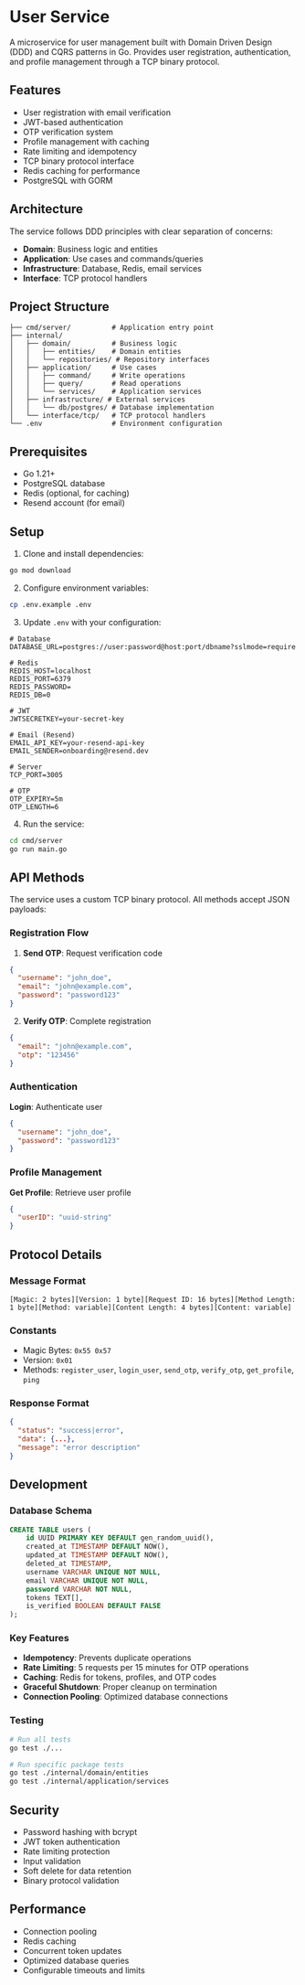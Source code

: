 # User Service

A microservice for user management built with Domain Driven Design (DDD) and CQRS patterns in Go. Provides user registration, authentication, and profile management through a TCP binary protocol.

## Features

- User registration with email verification
- JWT-based authentication
- OTP verification system
- Profile management with caching
- Rate limiting and idempotency
- TCP binary protocol interface
- Redis caching for performance
- PostgreSQL with GORM

## Architecture

The service follows DDD principles with clear separation of concerns:

- **Domain**: Business logic and entities
- **Application**: Use cases and commands/queries  
- **Infrastructure**: Database, Redis, email services
- **Interface**: TCP protocol handlers

## Project Structure

```
├── cmd/server/          # Application entry point
├── internal/
│   ├── domain/          # Business logic
│   │   ├── entities/    # Domain entities
│   │   └── repositories/ # Repository interfaces
│   ├── application/     # Use cases
│   │   ├── command/     # Write operations
│   │   ├── query/       # Read operations
│   │   └── services/    # Application services
│   ├── infrastructure/ # External services
│   │   └── db/postgres/ # Database implementation
│   └── interface/tcp/   # TCP protocol handlers
└── .env                 # Environment configuration
```

## Prerequisites

- Go 1.21+
- PostgreSQL database
- Redis (optional, for caching)
- Resend account (for email)

## Setup

1. Clone and install dependencies:
```bash
go mod download
```

2. Configure environment variables:
```bash
cp .env.example .env
```

3. Update `.env` with your configuration:
```env
# Database
DATABASE_URL=postgres://user:password@host:port/dbname?sslmode=require

# Redis
REDIS_HOST=localhost
REDIS_PORT=6379
REDIS_PASSWORD=
REDIS_DB=0

# JWT
JWTSECRETKEY=your-secret-key

# Email (Resend)
EMAIL_API_KEY=your-resend-api-key
EMAIL_SENDER=onboarding@resend.dev

# Server
TCP_PORT=3005

# OTP
OTP_EXPIRY=5m
OTP_LENGTH=6
```

4. Run the service:
```bash
cd cmd/server
go run main.go
```

## API Methods

The service uses a custom TCP binary protocol. All methods accept JSON payloads:

### Registration Flow
1. **Send OTP**: Request verification code
```json
{
  "username": "john_doe",
  "email": "john@example.com", 
  "password": "password123"
}
```

2. **Verify OTP**: Complete registration
```json
{
  "email": "john@example.com",
  "otp": "123456"
}
```

### Authentication
**Login**: Authenticate user
```json
{
  "username": "john_doe",
  "password": "password123"
}
```

### Profile Management
**Get Profile**: Retrieve user profile
```json
{
  "userID": "uuid-string"
}
```

## Protocol Details

### Message Format
```
[Magic: 2 bytes][Version: 1 byte][Request ID: 16 bytes][Method Length: 1 byte][Method: variable][Content Length: 4 bytes][Content: variable]
```

### Constants
- Magic Bytes: `0x55 0x57`
- Version: `0x01`
- Methods: `register_user`, `login_user`, `send_otp`, `verify_otp`, `get_profile`, `ping`

### Response Format
```json
{
  "status": "success|error",
  "data": {...},
  "message": "error description"
}
```

## Development

### Database Schema
```sql
CREATE TABLE users (
    id UUID PRIMARY KEY DEFAULT gen_random_uuid(),
    created_at TIMESTAMP DEFAULT NOW(),
    updated_at TIMESTAMP DEFAULT NOW(),
    deleted_at TIMESTAMP,
    username VARCHAR UNIQUE NOT NULL,
    email VARCHAR UNIQUE NOT NULL,
    password VARCHAR NOT NULL,
    tokens TEXT[],
    is_verified BOOLEAN DEFAULT FALSE
);
```

### Key Features
- **Idempotency**: Prevents duplicate operations
- **Rate Limiting**: 5 requests per 15 minutes for OTP operations
- **Caching**: Redis for tokens, profiles, and OTP codes
- **Graceful Shutdown**: Proper cleanup on termination
- **Connection Pooling**: Optimized database connections

### Testing
```bash
# Run all tests
go test ./...

# Run specific package tests
go test ./internal/domain/entities
go test ./internal/application/services
```

## Security

- Password hashing with bcrypt
- JWT token authentication
- Rate limiting protection
- Input validation
- Soft delete for data retention
- Binary protocol validation

## Performance

- Connection pooling
- Redis caching
- Concurrent token updates
- Optimized database queries
- Configurable timeouts and limits